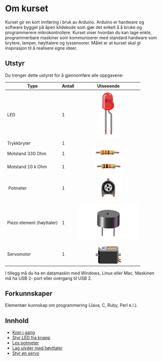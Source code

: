 
# Om kurset
Kurset gir en kort innføring i bruk av Arduino. Arduino er hardware og software bygget på åpen kildekode som gjør det enkelt å å bruke og programmerere mikrokontrollere. Kurset viser hvordan du kan lage enkle, programmerbare maskiner som kommuniserer med standard hardware som brytere, lamper, høyttalere og lyssensorer. Målet er at kurset skal gi inspirasjon til å realisere egne ideer.

## Utstyr
Du trenger dette ustyret for å gjennomføre alle oppgavene:


| Type          | Antall           |  Utseeende |
| ------------- | :------------- | :----: |
| LED           | 1    |  ![LED](./img/led.png)
| Trykkbryter	| 1	   |   |  ![](./img/button.png)
| Motstand 330 Ohm | 1 |  ![](./img/330ohm.png) 	
| Motstand 10 k Ohm | 1  |  ![](./img/10kohm.png)
| Potmeter	| 1 | ![](./img/potmeter.png)
| Piezo element (høyttaler)	| 1 | ![](./img/piezo.png)
| Servomotor	| 1 | ![](./img/servo.png)

I tillegg må du ha en datamaskin med Windows, Linux eller Mac. Maskinen må ha USB 2- port eller overgang til USB 2. 

## Forkunnskaper
Elementær kunnskap om programmering (Java, C, Ruby, Perl e.l.).

## Innhold

* [Kom i gang](./KomIGang/README.md)
* [Styr LED fra knapp](./StyrLEDFraKnapp/README.md)
* [Les potmeter](./LesPotmeter/README.md)
* [Lag ulyder med høyttaler](./PotmeterOgHoyttaler/README.md)
* [Styr en servo](./StyrServo/README.md)
